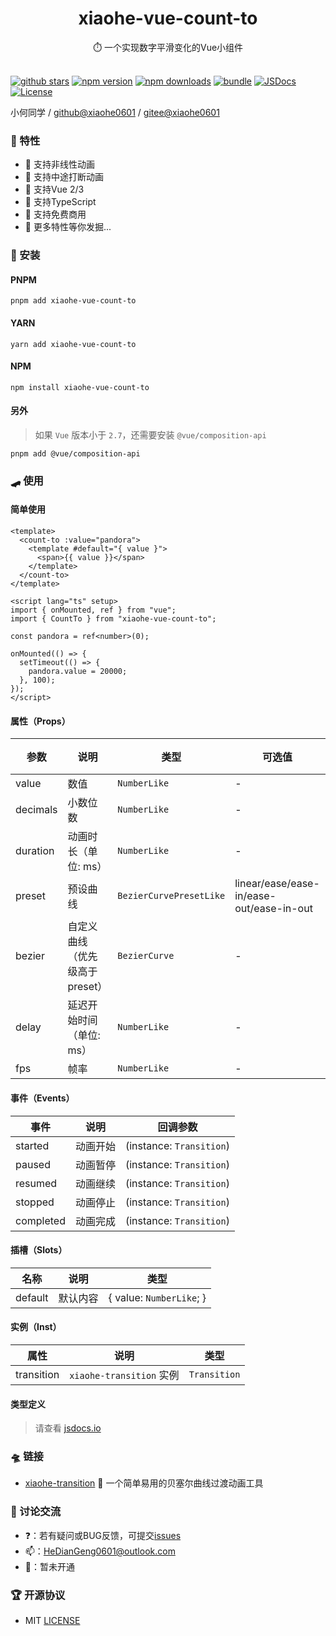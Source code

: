 <div align="center">
  <h1>xiaohe-vue-count-to</h1>
  <span>⏱️ 一个实现数字平滑变化的Vue小组件</span>
</div>

<br>

[![github stars][github-stars-src]][github-stars-href]
[![npm version][npm-version-src]][npm-version-href]
[![npm downloads][npm-downloads-src]][npm-downloads-href]
[![bundle][bundle-src]][bundle-href]
[![JSDocs][jsdocs-src]][jsdocs-href]
[![License][license-src]][license-href]

小何同学 / [github@xiaohe0601](https://github.com/xiaohe0601) / [gitee@xiaohe0601](https://gitee.com/xiaohe0601)

### 🎉 特性

- 🍜 支持非线性动画
- 🍟 支持中途打断动画
- 🐼 支持Vue 2/3
- 🧀 支持TypeScript
- 🍳 支持免费商用
- 🥗 更多特性等你发掘...

### 🚁 安装

#### PNPM

``` shell
pnpm add xiaohe-vue-count-to
```

#### YARN

``` shell
yarn add xiaohe-vue-count-to
```

#### NPM

``` shell
npm install xiaohe-vue-count-to
```

#### 另外

> 如果 `Vue` 版本小于 `2.7`，还需要安装 `@vue/composition-api`

``` shell
pnpm add @vue/composition-api
```

### 🛹 使用

#### 简单使用

``` vue
<template>
  <count-to :value="pandora">
    <template #default="{ value }">
      <span>{{ value }}</span>
    </template>
  </count-to>
</template>

<script lang="ts" setup>
import { onMounted, ref } from "vue";
import { CountTo } from "xiaohe-vue-count-to";

const pandora = ref<number>(0);

onMounted(() => {
  setTimeout(() => {
    pandora.value = 20000;
  }, 100);
});
</script>
```

#### 属性（Props）

|参数|说明|类型|可选值|默认值|
|---|---|---|---|---|
|value|数值|`NumberLike`|-|0|
|decimals|小数位数|`NumberLike`|-|0|
|duration|动画时长（单位: ms）|`NumberLike`|-|2000|
|preset|预设曲线|`BezierCurvePresetLike`|linear/ease/ease-in/ease-out/ease-in-out|linear|
|bezier|自定义曲线（优先级高于preset）|`BezierCurve`|-|-|
|delay|延迟开始时间（单位: ms）|`NumberLike`|-|0|
|fps|帧率|`NumberLike`|-|-1|

#### 事件（Events）

|事件|说明|回调参数|
|---|---|---|
|started|动画开始|(instance: `Transition`)|
|paused|动画暂停|(instance: `Transition`)|
|resumed|动画继续|(instance: `Transition`)|
|stopped|动画停止|(instance: `Transition`)|
|completed|动画完成|(instance: `Transition`)|

#### 插槽（Slots）

|名称|说明|类型|
|---|---|---|
|default|默认内容|{ value: `NumberLike`; }|

#### 实例（Inst）

|属性|说明|类型|
|---|---|---|
|transition|`xiaohe-transition` 实例|`Transition`|

#### 类型定义

> 请查看 [jsdocs.io](https://www.jsdocs.io/package/xiaohe-vue-count-to)

### 🛸 链接

- [xiaohe-transition](https://github.com/xiaohe0601/xiaohe-transition) 🏀 一个简单易用的贝塞尔曲线过渡动画工具

### 🐶 讨论交流

- ❓：若有疑问或BUG反馈，可提交[issues](https://github.com/xiaohe0601/xiaohe-vue-count-to/issues)
- 📫：[HeDianGeng0601@outlook.com](mailto:HeDianGeng0601@outlook.com)
- 🐧：暂未开通

### 🏆 开源协议

- MIT [LICENSE](./LICENSE)

<!-- Badges -->

[github-stars-src]: https://img.shields.io/github/stars/xiaohe0601/xiaohe-vue-count-to?style=flat&colorA=080f12&colorB=1fa669&logo=GitHub
[github-stars-href]: https://github.com/xiaohe0601/xiaohe-vue-count-to
[npm-version-src]: https://img.shields.io/npm/v/xiaohe-vue-count-to?style=flat&colorA=080f12&colorB=1fa669
[npm-version-href]: https://npmjs.com/package/xiaohe-vue-count-to
[npm-downloads-src]: https://img.shields.io/npm/dm/xiaohe-vue-count-to?style=flat&colorA=080f12&colorB=1fa669
[npm-downloads-href]: https://npmjs.com/package/xiaohe-vue-count-to
[bundle-src]: https://img.shields.io/bundlephobia/minzip/xiaohe-vue-count-to?style=flat&colorA=080f12&colorB=1fa669&label=minzip
[bundle-href]: https://bundlephobia.com/result?p=xiaohe-vue-count-to
[jsdocs-src]: https://img.shields.io/badge/jsdocs-reference-080f12?style=flat&colorA=080f12&colorB=1fa669
[jsdocs-href]: https://www.jsdocs.io/package/xiaohe-vue-count-to
[license-src]: https://img.shields.io/github/license/xiaohe0601/xiaohe-vue-count-to.svg?style=flat&colorA=080f12&colorB=1fa669
[license-href]: https://github.com/xiaohe0601/xiaohe-vue-count-to/blob/main/LICENSE